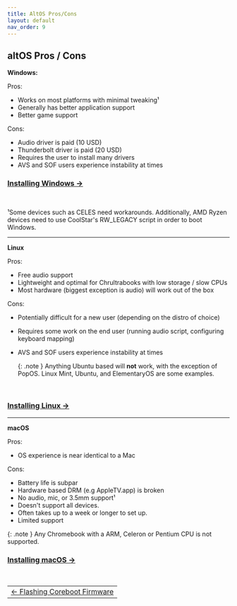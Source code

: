 ```yaml
---
title: AltOS Pros/Cons
layout: default
nav_order: 9
---
```


## altOS Pros / Cons



**Windows:**

Pros:
* Works on most platforms with minimal tweaking¹
* Generally has better application support
* Better game support

Cons: 
* Audio driver is paid (10 USD)
* Thunderbolt driver is paid (20 USD)
* Requires the user to install many drivers
* AVS and SOF users experience instability at times

### [Installing Windows →](installing-windows.html) 

<br>

¹Some devices such as CELES need workarounds. Additionally, AMD Ryzen devices need to use CoolStar's RW_LEGACY script in order to boot Windows.

----------

**Linux**

Pros:
* Free audio support 
* Lightweight and optimal for Chrultrabooks with low storage / slow CPUs
* Most hardware (biggest exception is audio) will work out of the box

Cons:
* Potentially difficult for a new user (depending on the distro of choice)
* Requires some work on the end user (running audio script, configuring keyboard mapping)
* AVS and SOF users experience instability at times

   {: .note }
   Anything Ubuntu based will **not** work, with the exception of PopOS. Linux Mint, Ubuntu, and ElementaryOS are some examples. 

<br>

### [Installing Linux →](installing-linux.html)


----------

**macOS**

Pros:
* OS experience is near identical to a Mac

Cons:
* Battery life is subpar
* Hardware based DRM (e.g AppleTV.app) is broken
* No audio, mic, or 3.5mm support¹
* Doesn't support all devices.
* Often takes up to a week or longer to set up.
* Limited support

{: .note }
Any Chromebook with a ARM, Celeron or Pentium CPU is not supported.

### [Installing macOS →](installing-macos.html)

<br>


<table>
<tr>
<td width="100%" style="text-align: left">
<a href="firmware.html">← Flashing Coreboot Firmware</a> 
</td>
</tr>
</table>

